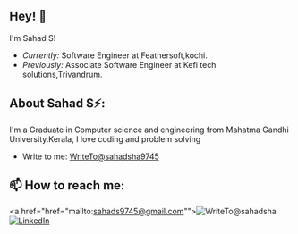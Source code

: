 <!-- ![Lakshmanan Meiyappan Banner Image](./banner.png) -->
<!-- <h2 align='center'>Lakshmanan Meiyappan @ Laxmena</h2>
<p align='center'><b>Graduate Student at University of Illinois at Chicago</b></p> -->

<h2>Hey! 👋</h2>

I'm Sahad S! 
- <i>Currently:</i> Software Engineer at Feathersoft,kochi. 
- <i>Previously:</i> Associate Software Engineer at Kefi tech solutions,Trivandrum.



<!-- <h2>Currently working on:</h2>
<h4>#100MLProjects 💯</h4>

__100MLProjects__ is a challenge that I created for myself to get proficient in Machine Learning and Deep Learning by building 100 Projects with increasing complexity, over a period of two years. 

I document my experience throughout this process, and you can find them on my [Blog](https://www.laxmena.com/category/100-ml-projects/).

Check out the GitHub repository:

<div>
  <p>
    <a href="https://github.com/laxmena/100MLProjects">
      <img src="https://github-readme-stats.vercel.app/api/pin/?username=laxmena&repo=100MLProjects&show_owner=True" alt="GitHub Stats" />
    </a>
    <a href="https://github.com/laxmena/AndroidApps">
      <img src="https://github-readme-stats.vercel.app/api/pin/?username=laxmena&repo=AndroidApps&show_owner=True" alt="GitHub Stats" />
    </a>
  </p>
</div> -->


<h2> About Sahad S⚡:</h2>

I'm a Graduate in Computer science and engineering from Mahatma Gandhi University.Kerala, I love coding and problem solving
 
- Write to me: [WriteTo@sahadsha9745](href="mailto:sahads9745@gmail.com")

<h2>📫 How to reach me:</h2>

<a href="href="mailto:sahads9745@gmail.com"">![WriteTo@sahadsha](https://img.shields.io/badge/Gmail-D14836?style=for-the-badge&logo=gmail&logoColor=white)</a> <a href="https://www.linkedin.com/in/linkedin.com/in/sahad-s-4196b213b/">![LinkedIn](https://img.shields.io/badge/LinkedIn-0077B5?style=for-the-badge&logo=linkedin&logoColor=white)</a>
